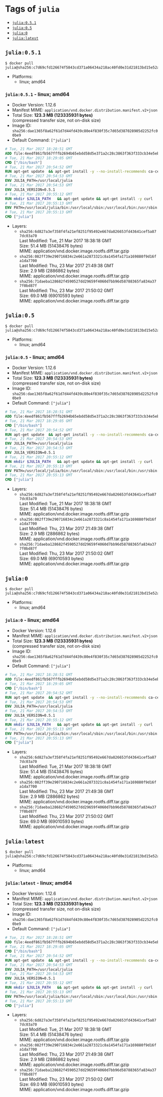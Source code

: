 <!-- THIS FILE IS GENERATED VIA './update-remote.sh' -->

# Tags of `julia`

-	[`julia:0.5.1`](#julia051)
-	[`julia:0.5`](#julia05)
-	[`julia:0`](#julia0)
-	[`julia:latest`](#julialatest)

## `julia:0.5.1`

```console
$ docker pull julia@sha256:c7d69cfd126674f5843cd371a06434a218ac40fd0e31d21813bd15e52a0ce88f
```

-	Platforms:
	-	linux; amd64

### `julia:0.5.1` - linux; amd64

-	Docker Version: 1.12.6
-	Manifest MIME: `application/vnd.docker.distribution.manifest.v2+json`
-	Total Size: **123.3 MB (123335931 bytes)**  
	(compressed transfer size, not on-disk size)
-	Image ID: `sha256:dae1365f8a62f61d7d44fd439c80e4f830f35c7d65d387028905d2252fc00be9`
-	Default Command: `["julia"]`

```dockerfile
# Tue, 21 Mar 2017 18:28:51 GMT
ADD file:4eedf861fb567fffb2694b65ebdd58d5e371a2c28c3863f363f333cb34e5eb7b in / 
# Tue, 21 Mar 2017 18:29:05 GMT
CMD ["/bin/bash"]
# Tue, 21 Mar 2017 20:54:52 GMT
RUN apt-get update 	&& apt-get install -y --no-install-recommends ca-certificates 	&& rm -rf /var/lib/apt/lists/*
# Tue, 21 Mar 2017 20:54:53 GMT
ENV JULIA_PATH=/usr/local/julia
# Tue, 21 Mar 2017 20:54:53 GMT
ENV JULIA_VERSION=0.5.1
# Tue, 21 Mar 2017 20:55:12 GMT
RUN mkdir $JULIA_PATH 	&& apt-get update && apt-get install -y curl 	&& curl -sSL "https://julialang.s3.amazonaws.com/bin/linux/x64/${JULIA_VERSION%[.-]*}/julia-${JULIA_VERSION}-linux-x86_64.tar.gz" -o julia.tar.gz 	&& curl -sSL "https://julialang.s3.amazonaws.com/bin/linux/x64/${JULIA_VERSION%[.-]*}/julia-${JULIA_VERSION}-linux-x86_64.tar.gz.asc" -o julia.tar.gz.asc 	&& export GNUPGHOME="$(mktemp -d)" 	&& gpg --keyserver ha.pool.sks-keyservers.net --recv-keys 3673DF529D9049477F76B37566E3C7DC03D6E495 	&& gpg --batch --verify julia.tar.gz.asc julia.tar.gz 	&& rm -r "$GNUPGHOME" julia.tar.gz.asc 	&& tar -xzf julia.tar.gz -C $JULIA_PATH --strip-components 1 	&& rm -rf /var/lib/apt/lists/* julia.tar.gz*
# Tue, 21 Mar 2017 20:55:13 GMT
ENV PATH=/usr/local/julia/bin:/usr/local/sbin:/usr/local/bin:/usr/sbin:/usr/bin:/sbin:/bin
# Tue, 21 Mar 2017 20:55:13 GMT
CMD ["julia"]
```

-	Layers:
	-	`sha256:6d827a3ef358f4fa21ef8251f95492e667da826653fd43641cef5a877dc03a70`  
		Last Modified: Tue, 21 Mar 2017 18:38:18 GMT  
		Size: 51.4 MB (51438476 bytes)  
		MIME: application/vnd.docker.image.rootfs.diff.tar.gzip
	-	`sha256:082ff39e290716834c2e661a2873321c8a1454fa171a169880f9d16fa1da7700`  
		Last Modified: Thu, 23 Mar 2017 21:49:38 GMT  
		Size: 2.9 MB (2886862 bytes)  
		MIME: application/vnd.docker.image.rootfs.diff.tar.gzip
	-	`sha256:71daeba128682f4590527dd29659f4060d7bb96d58788365fa834a377f0bd87f`  
		Last Modified: Thu, 23 Mar 2017 21:50:02 GMT  
		Size: 69.0 MB (69010593 bytes)  
		MIME: application/vnd.docker.image.rootfs.diff.tar.gzip

## `julia:0.5`

```console
$ docker pull julia@sha256:c7d69cfd126674f5843cd371a06434a218ac40fd0e31d21813bd15e52a0ce88f
```

-	Platforms:
	-	linux; amd64

### `julia:0.5` - linux; amd64

-	Docker Version: 1.12.6
-	Manifest MIME: `application/vnd.docker.distribution.manifest.v2+json`
-	Total Size: **123.3 MB (123335931 bytes)**  
	(compressed transfer size, not on-disk size)
-	Image ID: `sha256:dae1365f8a62f61d7d44fd439c80e4f830f35c7d65d387028905d2252fc00be9`
-	Default Command: `["julia"]`

```dockerfile
# Tue, 21 Mar 2017 18:28:51 GMT
ADD file:4eedf861fb567fffb2694b65ebdd58d5e371a2c28c3863f363f333cb34e5eb7b in / 
# Tue, 21 Mar 2017 18:29:05 GMT
CMD ["/bin/bash"]
# Tue, 21 Mar 2017 20:54:52 GMT
RUN apt-get update 	&& apt-get install -y --no-install-recommends ca-certificates 	&& rm -rf /var/lib/apt/lists/*
# Tue, 21 Mar 2017 20:54:53 GMT
ENV JULIA_PATH=/usr/local/julia
# Tue, 21 Mar 2017 20:54:53 GMT
ENV JULIA_VERSION=0.5.1
# Tue, 21 Mar 2017 20:55:12 GMT
RUN mkdir $JULIA_PATH 	&& apt-get update && apt-get install -y curl 	&& curl -sSL "https://julialang.s3.amazonaws.com/bin/linux/x64/${JULIA_VERSION%[.-]*}/julia-${JULIA_VERSION}-linux-x86_64.tar.gz" -o julia.tar.gz 	&& curl -sSL "https://julialang.s3.amazonaws.com/bin/linux/x64/${JULIA_VERSION%[.-]*}/julia-${JULIA_VERSION}-linux-x86_64.tar.gz.asc" -o julia.tar.gz.asc 	&& export GNUPGHOME="$(mktemp -d)" 	&& gpg --keyserver ha.pool.sks-keyservers.net --recv-keys 3673DF529D9049477F76B37566E3C7DC03D6E495 	&& gpg --batch --verify julia.tar.gz.asc julia.tar.gz 	&& rm -r "$GNUPGHOME" julia.tar.gz.asc 	&& tar -xzf julia.tar.gz -C $JULIA_PATH --strip-components 1 	&& rm -rf /var/lib/apt/lists/* julia.tar.gz*
# Tue, 21 Mar 2017 20:55:13 GMT
ENV PATH=/usr/local/julia/bin:/usr/local/sbin:/usr/local/bin:/usr/sbin:/usr/bin:/sbin:/bin
# Tue, 21 Mar 2017 20:55:13 GMT
CMD ["julia"]
```

-	Layers:
	-	`sha256:6d827a3ef358f4fa21ef8251f95492e667da826653fd43641cef5a877dc03a70`  
		Last Modified: Tue, 21 Mar 2017 18:38:18 GMT  
		Size: 51.4 MB (51438476 bytes)  
		MIME: application/vnd.docker.image.rootfs.diff.tar.gzip
	-	`sha256:082ff39e290716834c2e661a2873321c8a1454fa171a169880f9d16fa1da7700`  
		Last Modified: Thu, 23 Mar 2017 21:49:38 GMT  
		Size: 2.9 MB (2886862 bytes)  
		MIME: application/vnd.docker.image.rootfs.diff.tar.gzip
	-	`sha256:71daeba128682f4590527dd29659f4060d7bb96d58788365fa834a377f0bd87f`  
		Last Modified: Thu, 23 Mar 2017 21:50:02 GMT  
		Size: 69.0 MB (69010593 bytes)  
		MIME: application/vnd.docker.image.rootfs.diff.tar.gzip

## `julia:0`

```console
$ docker pull julia@sha256:c7d69cfd126674f5843cd371a06434a218ac40fd0e31d21813bd15e52a0ce88f
```

-	Platforms:
	-	linux; amd64

### `julia:0` - linux; amd64

-	Docker Version: 1.12.6
-	Manifest MIME: `application/vnd.docker.distribution.manifest.v2+json`
-	Total Size: **123.3 MB (123335931 bytes)**  
	(compressed transfer size, not on-disk size)
-	Image ID: `sha256:dae1365f8a62f61d7d44fd439c80e4f830f35c7d65d387028905d2252fc00be9`
-	Default Command: `["julia"]`

```dockerfile
# Tue, 21 Mar 2017 18:28:51 GMT
ADD file:4eedf861fb567fffb2694b65ebdd58d5e371a2c28c3863f363f333cb34e5eb7b in / 
# Tue, 21 Mar 2017 18:29:05 GMT
CMD ["/bin/bash"]
# Tue, 21 Mar 2017 20:54:52 GMT
RUN apt-get update 	&& apt-get install -y --no-install-recommends ca-certificates 	&& rm -rf /var/lib/apt/lists/*
# Tue, 21 Mar 2017 20:54:53 GMT
ENV JULIA_PATH=/usr/local/julia
# Tue, 21 Mar 2017 20:54:53 GMT
ENV JULIA_VERSION=0.5.1
# Tue, 21 Mar 2017 20:55:12 GMT
RUN mkdir $JULIA_PATH 	&& apt-get update && apt-get install -y curl 	&& curl -sSL "https://julialang.s3.amazonaws.com/bin/linux/x64/${JULIA_VERSION%[.-]*}/julia-${JULIA_VERSION}-linux-x86_64.tar.gz" -o julia.tar.gz 	&& curl -sSL "https://julialang.s3.amazonaws.com/bin/linux/x64/${JULIA_VERSION%[.-]*}/julia-${JULIA_VERSION}-linux-x86_64.tar.gz.asc" -o julia.tar.gz.asc 	&& export GNUPGHOME="$(mktemp -d)" 	&& gpg --keyserver ha.pool.sks-keyservers.net --recv-keys 3673DF529D9049477F76B37566E3C7DC03D6E495 	&& gpg --batch --verify julia.tar.gz.asc julia.tar.gz 	&& rm -r "$GNUPGHOME" julia.tar.gz.asc 	&& tar -xzf julia.tar.gz -C $JULIA_PATH --strip-components 1 	&& rm -rf /var/lib/apt/lists/* julia.tar.gz*
# Tue, 21 Mar 2017 20:55:13 GMT
ENV PATH=/usr/local/julia/bin:/usr/local/sbin:/usr/local/bin:/usr/sbin:/usr/bin:/sbin:/bin
# Tue, 21 Mar 2017 20:55:13 GMT
CMD ["julia"]
```

-	Layers:
	-	`sha256:6d827a3ef358f4fa21ef8251f95492e667da826653fd43641cef5a877dc03a70`  
		Last Modified: Tue, 21 Mar 2017 18:38:18 GMT  
		Size: 51.4 MB (51438476 bytes)  
		MIME: application/vnd.docker.image.rootfs.diff.tar.gzip
	-	`sha256:082ff39e290716834c2e661a2873321c8a1454fa171a169880f9d16fa1da7700`  
		Last Modified: Thu, 23 Mar 2017 21:49:38 GMT  
		Size: 2.9 MB (2886862 bytes)  
		MIME: application/vnd.docker.image.rootfs.diff.tar.gzip
	-	`sha256:71daeba128682f4590527dd29659f4060d7bb96d58788365fa834a377f0bd87f`  
		Last Modified: Thu, 23 Mar 2017 21:50:02 GMT  
		Size: 69.0 MB (69010593 bytes)  
		MIME: application/vnd.docker.image.rootfs.diff.tar.gzip

## `julia:latest`

```console
$ docker pull julia@sha256:c7d69cfd126674f5843cd371a06434a218ac40fd0e31d21813bd15e52a0ce88f
```

-	Platforms:
	-	linux; amd64

### `julia:latest` - linux; amd64

-	Docker Version: 1.12.6
-	Manifest MIME: `application/vnd.docker.distribution.manifest.v2+json`
-	Total Size: **123.3 MB (123335931 bytes)**  
	(compressed transfer size, not on-disk size)
-	Image ID: `sha256:dae1365f8a62f61d7d44fd439c80e4f830f35c7d65d387028905d2252fc00be9`
-	Default Command: `["julia"]`

```dockerfile
# Tue, 21 Mar 2017 18:28:51 GMT
ADD file:4eedf861fb567fffb2694b65ebdd58d5e371a2c28c3863f363f333cb34e5eb7b in / 
# Tue, 21 Mar 2017 18:29:05 GMT
CMD ["/bin/bash"]
# Tue, 21 Mar 2017 20:54:52 GMT
RUN apt-get update 	&& apt-get install -y --no-install-recommends ca-certificates 	&& rm -rf /var/lib/apt/lists/*
# Tue, 21 Mar 2017 20:54:53 GMT
ENV JULIA_PATH=/usr/local/julia
# Tue, 21 Mar 2017 20:54:53 GMT
ENV JULIA_VERSION=0.5.1
# Tue, 21 Mar 2017 20:55:12 GMT
RUN mkdir $JULIA_PATH 	&& apt-get update && apt-get install -y curl 	&& curl -sSL "https://julialang.s3.amazonaws.com/bin/linux/x64/${JULIA_VERSION%[.-]*}/julia-${JULIA_VERSION}-linux-x86_64.tar.gz" -o julia.tar.gz 	&& curl -sSL "https://julialang.s3.amazonaws.com/bin/linux/x64/${JULIA_VERSION%[.-]*}/julia-${JULIA_VERSION}-linux-x86_64.tar.gz.asc" -o julia.tar.gz.asc 	&& export GNUPGHOME="$(mktemp -d)" 	&& gpg --keyserver ha.pool.sks-keyservers.net --recv-keys 3673DF529D9049477F76B37566E3C7DC03D6E495 	&& gpg --batch --verify julia.tar.gz.asc julia.tar.gz 	&& rm -r "$GNUPGHOME" julia.tar.gz.asc 	&& tar -xzf julia.tar.gz -C $JULIA_PATH --strip-components 1 	&& rm -rf /var/lib/apt/lists/* julia.tar.gz*
# Tue, 21 Mar 2017 20:55:13 GMT
ENV PATH=/usr/local/julia/bin:/usr/local/sbin:/usr/local/bin:/usr/sbin:/usr/bin:/sbin:/bin
# Tue, 21 Mar 2017 20:55:13 GMT
CMD ["julia"]
```

-	Layers:
	-	`sha256:6d827a3ef358f4fa21ef8251f95492e667da826653fd43641cef5a877dc03a70`  
		Last Modified: Tue, 21 Mar 2017 18:38:18 GMT  
		Size: 51.4 MB (51438476 bytes)  
		MIME: application/vnd.docker.image.rootfs.diff.tar.gzip
	-	`sha256:082ff39e290716834c2e661a2873321c8a1454fa171a169880f9d16fa1da7700`  
		Last Modified: Thu, 23 Mar 2017 21:49:38 GMT  
		Size: 2.9 MB (2886862 bytes)  
		MIME: application/vnd.docker.image.rootfs.diff.tar.gzip
	-	`sha256:71daeba128682f4590527dd29659f4060d7bb96d58788365fa834a377f0bd87f`  
		Last Modified: Thu, 23 Mar 2017 21:50:02 GMT  
		Size: 69.0 MB (69010593 bytes)  
		MIME: application/vnd.docker.image.rootfs.diff.tar.gzip
